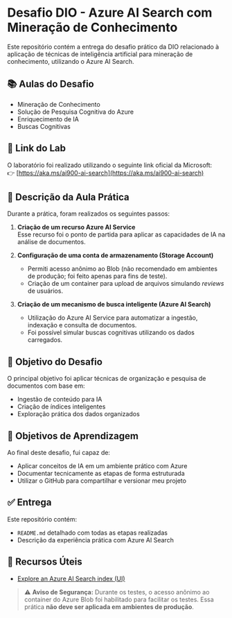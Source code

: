 # Desafio DIO - Azure AI Search com Mineração de Conhecimento

Este repositório contém a entrega do desafio prático da DIO relacionado à aplicação de técnicas de inteligência artificial para mineração de conhecimento, utilizando o Azure AI Search.

## 📚 Aulas do Desafio

- Mineração de Conhecimento  
- Solução de Pesquisa Cognitiva do Azure  
- Enriquecimento de IA  
- Buscas Cognitivas  

## 🔗 Link do Lab

O laboratório foi realizado utilizando o seguinte link oficial da Microsoft:  
👉 [https://aka.ms/ai900-ai-search](https://aka.ms/ai900-ai-search)

## 🧪 Descrição da Aula Prática

Durante a prática, foram realizados os seguintes passos:

1. **Criação de um recurso Azure AI Service**  
   Esse recurso foi o ponto de partida para aplicar as capacidades de IA na análise de documentos.

2. **Configuração de uma conta de armazenamento (Storage Account)**  
   - Permiti acesso anônimo ao Blob (não recomendado em ambientes de produção; foi feito apenas para fins de teste).  
   - Criação de um container para upload de arquivos simulando *reviews* de usuários.

3. **Criação de um mecanismo de busca inteligente (Azure AI Search)**  
   - Utilização do Azure AI Service para automatizar a ingestão, indexação e consulta de documentos.  
   - Foi possível simular buscas cognitivas utilizando os dados carregados.

## 🧠 Objetivo do Desafio

O principal objetivo foi aplicar técnicas de organização e pesquisa de documentos com base em:

- Ingestão de conteúdo para IA  
- Criação de índices inteligentes  
- Exploração prática dos dados organizados

## 🎯 Objetivos de Aprendizagem

Ao final deste desafio, fui capaz de:

- Aplicar conceitos de IA em um ambiente prático com Azure  
- Documentar tecnicamente as etapas de forma estruturada  
- Utilizar o GitHub para compartilhar e versionar meu projeto  

## ✅ Entrega

Este repositório contém:

- `README.md` detalhado com todas as etapas realizadas    
- Descrição da experiência prática com Azure AI Search

## 📎 Recursos Úteis

- [Explore an Azure AI Search index (UI)](https://learn.microsoft.com/en-us/training/modules/explore-azure-ai-search/)

> ⚠️ **Aviso de Segurança:** Durante os testes, o acesso anônimo ao container do Azure Blob foi habilitado para facilitar os testes. Essa prática **não deve ser aplicada em ambientes de produção**.
